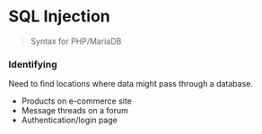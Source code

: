 # SQL Injection
> Syntax for PHP/MariaDB


### Identifying
Need to find locations where data might pass through a database.
* Products on e-commerce site
* Message threads on a forum
* Authentication/login page